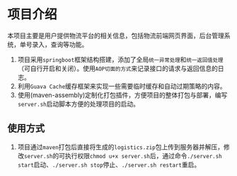 # 项目介绍
本项目主要是用户提供物流平台的相关信息，包括物流前端网页界面，后台管理系统，单号录入，查询等功能。
1. 项目采用`springboot`框架结构搭建，添加了全局`统一异常处理`和`统一返回值处理`（可自行开启和关闭）。使用`AOP切面的方式`来记录接口的请求与返回信息的日志。
2. 利用`Guava Cache`缓存框架来实现一些需要临时缓存和自动过期策略的内容。
3. 使用(maven-assembly)定制化打包插件，方便项目的整体打包与部署，编写`server.sh`启动脚本方便的处理项目的启动。

## 使用方式
1. 项目通过`maven`打包后直接将生成的`logistics.zip`包上传到服务器并解压，修改`server.sh`的可执行权限`chmod u+x server.sh`后，通过命令`./server.sh start`启动、`./server.sh stop`停止、`./server.sh restart`重启。